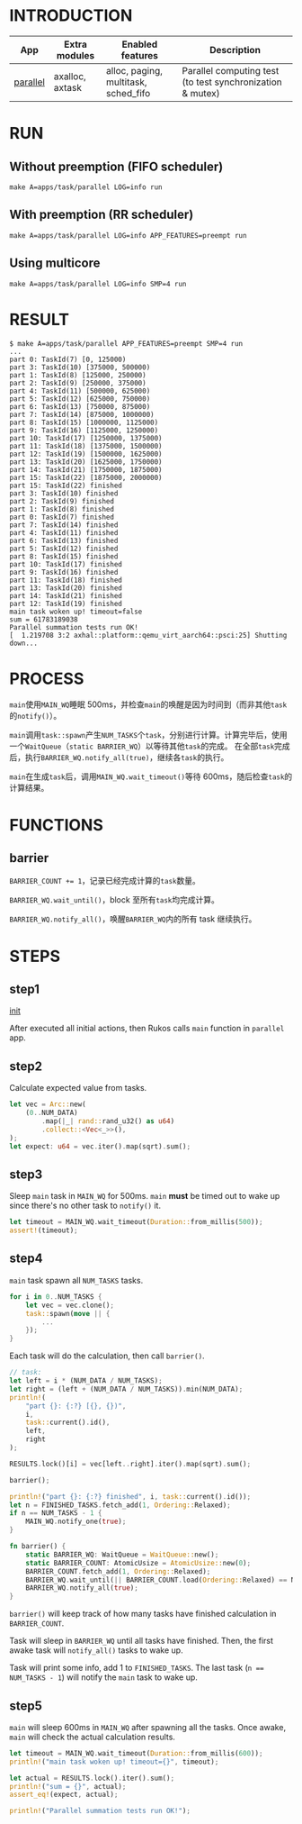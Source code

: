 # INTRODUCTION

| App | Extra modules | Enabled features | Description |
|-|-|-|-|
| [parallel](../apps/task/parallel/) | axalloc, axtask | alloc, paging, multitask, sched_fifo | Parallel computing test (to test synchronization & mutex) |

# RUN

## Without preemption (FIFO scheduler)

```shell
make A=apps/task/parallel LOG=info run
```

## With preemption (RR scheduler)

```shell
make A=apps/task/parallel LOG=info APP_FEATURES=preempt run
```

## Using multicore

```shell
make A=apps/task/parallel LOG=info SMP=4 run
```

# RESULT

```console
$ make A=apps/task/parallel APP_FEATURES=preempt SMP=4 run
...
part 0: TaskId(7) [0, 125000)
part 3: TaskId(10) [375000, 500000)
part 1: TaskId(8) [125000, 250000)
part 2: TaskId(9) [250000, 375000)
part 4: TaskId(11) [500000, 625000)
part 5: TaskId(12) [625000, 750000)
part 6: TaskId(13) [750000, 875000)
part 7: TaskId(14) [875000, 1000000)
part 8: TaskId(15) [1000000, 1125000)
part 9: TaskId(16) [1125000, 1250000)
part 10: TaskId(17) [1250000, 1375000)
part 11: TaskId(18) [1375000, 1500000)
part 12: TaskId(19) [1500000, 1625000)
part 13: TaskId(20) [1625000, 1750000)
part 14: TaskId(21) [1750000, 1875000)
part 15: TaskId(22) [1875000, 2000000)
part 15: TaskId(22) finished
part 3: TaskId(10) finished
part 2: TaskId(9) finished
part 1: TaskId(8) finished
part 0: TaskId(7) finished
part 7: TaskId(14) finished
part 4: TaskId(11) finished
part 6: TaskId(13) finished
part 5: TaskId(12) finished
part 8: TaskId(15) finished
part 10: TaskId(17) finished
part 9: TaskId(16) finished
part 11: TaskId(18) finished
part 13: TaskId(20) finished
part 14: TaskId(21) finished
part 12: TaskId(19) finished
main task woken up! timeout=false
sum = 61783189038
Parallel summation tests run OK!
[  1.219708 3:2 axhal::platform::qemu_virt_aarch64::psci:25] Shutting down...
```

# PROCESS

`main`使用`MAIN_WQ`睡眠 500ms，并检查`main`的唤醒是因为时间到（而非其他`task`的`notify()`）。

`main`调用`task::spawn`产生`NUM_TASKS`个`task`，分别进行计算。计算完毕后，使用一个`WaitQueue`（`static BARRIER_WQ`）以等待其他`task`的完成。
在全部`task`完成后，执行`BARRIER_WQ.notify_all(true)`，继续各`task`的执行。

`main`在生成`task`后，调用`MAIN_WQ.wait_timeout()`等待 600ms，随后检查`task`的计算结果。

# FUNCTIONS

## barrier

`BARRIER_COUNT += 1`，记录已经完成计算的`task`数量。

`BARRIER_WQ.wait_until()`，block 至所有`task`均完成计算。

`BARRIER_WQ.notify_all()`，唤醒`BARRIER_WQ`内的所有 task 继续执行。

# STEPS

## step1

[init](./init.md)

After executed all initial actions, then Rukos calls `main` function in `parallel` app.

## step2

Calculate expected value from tasks.

```rust
let vec = Arc::new(
    (0..NUM_DATA)
        .map(|_| rand::rand_u32() as u64)
        .collect::<Vec<_>>(),
);
let expect: u64 = vec.iter().map(sqrt).sum();
```

## step3

Sleep `main` task in `MAIN_WQ` for 500ms. `main` **must** be timed out to wake up since there's no other task to `notify()` it.

```rust
let timeout = MAIN_WQ.wait_timeout(Duration::from_millis(500));
assert!(timeout);
```

## step4

`main` task spawn all `NUM_TASKS` tasks.

```rust
for i in 0..NUM_TASKS {
    let vec = vec.clone();
    task::spawn(move || {
        ...
    });
}
```

Each task will do the calculation, then call `barrier()`.

```rust
// task:
let left = i * (NUM_DATA / NUM_TASKS);
let right = (left + (NUM_DATA / NUM_TASKS)).min(NUM_DATA);
println!(
    "part {}: {:?} [{}, {})",
    i,
    task::current().id(),
    left,
    right
);

RESULTS.lock()[i] = vec[left..right].iter().map(sqrt).sum();

barrier();

println!("part {}: {:?} finished", i, task::current().id());
let n = FINISHED_TASKS.fetch_add(1, Ordering::Relaxed);
if n == NUM_TASKS - 1 {
    MAIN_WQ.notify_one(true);
}

fn barrier() {
    static BARRIER_WQ: WaitQueue = WaitQueue::new();
    static BARRIER_COUNT: AtomicUsize = AtomicUsize::new(0);
    BARRIER_COUNT.fetch_add(1, Ordering::Relaxed);
    BARRIER_WQ.wait_until(|| BARRIER_COUNT.load(Ordering::Relaxed) == NUM_TASKS);
    BARRIER_WQ.notify_all(true);
}
```

`barrier()` will keep track of how many tasks have finished calculation in `BARRIER_COUNT`.

Task will sleep in `BARRIER_WQ` until all tasks have finished. Then, the first awake task will `notify_all()` tasks to wake up.

Task will print some info, add 1 to `FINISHED_TASKS`. The last task (`n == NUM_TASKS - 1`) will notify the `main` task to wake up.

## step5

`main` will sleep 600ms in `MAIN_WQ` after spawning all the tasks. Once awake, `main` will check the actual calculation results.

```rust
let timeout = MAIN_WQ.wait_timeout(Duration::from_millis(600));
println!("main task woken up! timeout={}", timeout);

let actual = RESULTS.lock().iter().sum();
println!("sum = {}", actual);
assert_eq!(expect, actual);

println!("Parallel summation tests run OK!");
```

